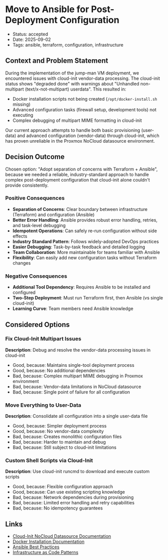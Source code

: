 # Move to Ansible for Post-Deployment Configuration

- Status: accepted
- Date: 2025-09-02
- Tags: ansible, terraform, configuration, infrastructure

## Context and Problem Statement

During the implementation of the jump-man VM deployment, we encountered issues with cloud-init vendor-data processing. The cloud-init status shows "degraded done" with warnings about "Unhandled non-multipart (text/x-not-multipart) userdata". This resulted in:

- Docker installation scripts not being created (`/opt/docker-install.sh` missing)
- Advanced configuration tasks (firewall setup, development tools) not executing
- Complex debugging of multipart MIME formatting in cloud-init

Our current approach attempts to handle both basic provisioning (user-data) and advanced configuration (vendor-data) through cloud-init, which has proven unreliable in the Proxmox NoCloud datasource environment.

## Decision Outcome

Chosen option: "Adopt separation of concerns with Terraform + Ansible", because we needed a reliable, industry-standard approach to handle complex post-deployment configuration that cloud-init alone couldn't provide consistently.

### Positive Consequences

- **Separation of Concerns**: Clear boundary between infrastructure (Terraform) and configuration (Ansible)
- **Better Error Handling**: Ansible provides robust error handling, retries, and task-level debugging
- **Idempotent Operations**: Can safely re-run configuration without side effects
- **Industry Standard Pattern**: Follows widely-adopted DevOps practices
- **Easier Debugging**: Task-by-task feedback and detailed logging
- **Team Collaboration**: More maintainable for teams familiar with Ansible
- **Flexibility**: Can easily add new configuration tasks without Terraform changes

### Negative Consequences

- **Additional Tool Dependency**: Requires Ansible to be installed and configured
- **Two-Step Deployment**: Must run Terraform first, then Ansible (vs single cloud-init)
- **Learning Curve**: Team members need Ansible knowledge

## Considered Options

### Fix Cloud-Init Multipart Issues

**Description**: Debug and resolve the vendor-data processing issues in cloud-init

- Good, because: Maintains single-tool deployment process
- Good, because: No additional dependencies
- Bad, because: Complex multipart MIME debugging in Proxmox environment
- Bad, because: Vendor-data limitations in NoCloud datasource
- Bad, because: Single point of failure for all configuration

### Move Everything to User-Data

**Description**: Consolidate all configuration into a single user-data file

- Good, because: Simpler deployment process
- Good, because: No vendor-data complexity
- Bad, because: Creates monolithic configuration files
- Bad, because: Harder to maintain and debug
- Bad, because: Still subject to cloud-init limitations

### Custom Shell Scripts via Cloud-Init

**Description**: Use cloud-init runcmd to download and execute custom scripts

- Good, because: Flexible configuration approach
- Good, because: Can use existing scripting knowledge
- Bad, because: Network dependencies during provisioning
- Bad, because: Limited error handling and retry capabilities
- Bad, because: No idempotency guarantees

## Links

- [Cloud-Init NoCloud Datasource Documentation](https://cloudinit.readthedocs.io/en/latest/reference/datasources/nocloud.html)
- [Docker Installation Documentation](https://docs.docker.com/engine/install/ubuntu/)
- [Ansible Best Practices](https://docs.ansible.com/ansible/latest/tips_tricks/ansible_tips_tricks.html)
- [Infrastructure as Code Patterns](https://www.terraform.io/use-cases/infrastructure-as-code)
